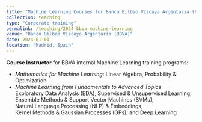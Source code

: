 ```yaml
---
title: "Machine Learning Courses for Banco Bilbao Vizcaya Argentaria (BBVA)"
collection: teaching
type: "Corporate training"
permalink: /teaching/2024-bbva-machine-learning
venue: "Banco Bilbao Vizcaya Argentaria (BBVA)"
date: 2024-01-01
location: "Madrid, Spain"
---
```


**Course Instructor** for BBVA internal Machine Learning training programs:

- *Mathematics for Machine Learning*: Linear Algebra, Probability & Optimization  
- *Machine Learning from Fundamentals to Advanced Topics*:  
  Exploratory Data Analysis (EDA), Supervised & Unsupervised Learning,  
  Ensemble Methods & Support Vector Machines (SVMs),  
  Natural Language Processing (NLP) & Embeddings,  
  Kernel Methods & Gaussian Processes (GPs), and Deep Learning
